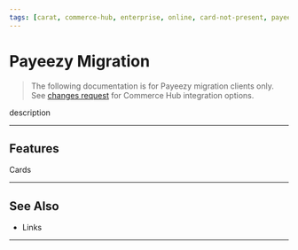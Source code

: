 ```yaml
---
tags: [carat, commerce-hub, enterprise, online, card-not-present, payeezy]
---
```


# Payeezy Migration

<!-- theme: danger -->
> The following documentation is for Payeezy migration clients only. See [changes request](?path=docs/Resources/API-Documents/Payments/Charges.md) for Commerce Hub integration options.

description

---

## Features

Cards

---

## See Also
- Links

---


